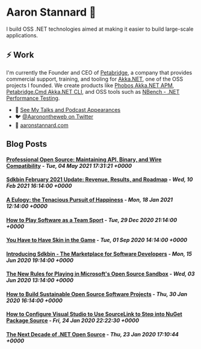 # Aaron Stannard 👋

I build OSS .NET technologies aimed at making it easier to build large-scale applications. 

## ⚡ Work
I'm currently the Founder and CEO of [Petabridge](https://petabridge.com/), a company that provides commercial support, training, and tooling for [Akka.NET](https://getakka.net/), one of the OSS projects I founded. We create products like [Phobos Akka.NET APM](https://phobos.petabridge.com/), [Petabridge.Cmd Akka.NET CLI](https://cmd.petabridge.com/), and OSS tools such as [NBench - .NET Performance Testing](https://nbench.io/).

* 🔭 [See My Talks and Podcast Appearances](https://aaronstannard.com/talks/)
* :bird: [@Aaronontheweb on Twitter](https://twitter.com/Aaronontheweb)
* :bookmark_tabs:	[aaronstannard.com](https://aaronstannard.com/)

## Blog Posts
<!--START_SECTION:feed-->
#### [Professional Open Source: Maintaining API, Binary, and Wire Compatibility](http:&#x2F;&#x2F;www.aaronstannard.com&#x2F;oss-compatibility-standards&#x2F;) - _Tue, 04 May 2021 17:31:21 +0000_
#### [Sdkbin February 2021 Update: Revenue, Results, and Roadmap](http:&#x2F;&#x2F;www.aaronstannard.com&#x2F;sdkbin-update-feb2021&#x2F;) - _Wed, 10 Feb 2021 16:14:00 +0000_
#### [A Eulogy: the Tenacious Pursuit of Happiness](http:&#x2F;&#x2F;www.aaronstannard.com&#x2F;eulogy-pursuit-happiness&#x2F;) - _Mon, 18 Jan 2021 12:14:00 +0000_
#### [How to Play Software as a Team Sport](http:&#x2F;&#x2F;www.aaronstannard.com&#x2F;software-team-sport&#x2F;) - _Tue, 29 Dec 2020 21:14:00 +0000_
#### [You Have to Have Skin in the Game](http:&#x2F;&#x2F;www.aaronstannard.com&#x2F;skin-in-the-game&#x2F;) - _Tue, 01 Sep 2020 14:14:00 +0000_
#### [Introducing Sdkbin - The Marketplace for Software Developers](http:&#x2F;&#x2F;www.aaronstannard.com&#x2F;sdkbin-marketplace&#x2F;) - _Mon, 15 Jun 2020 19:14:00 +0000_
#### [The New Rules for Playing in Microsoft&#39;s Open Source Sandbox](http:&#x2F;&#x2F;www.aaronstannard.com&#x2F;new-rules-dotnet-oss&#x2F;) - _Wed, 03 Jun 2020 13:14:00 +0000_
#### [How to Build Sustainable Open Source Software Projects](http:&#x2F;&#x2F;www.aaronstannard.com&#x2F;sustainable-open-source-software&#x2F;) - _Thu, 30 Jan 2020 16:14:00 +0000_
#### [How to Configure Visual Studio to Use SourceLink to Step into NuGet Package Source](http:&#x2F;&#x2F;www.aaronstannard.com&#x2F;visual-studio-sourcelink-setup&#x2F;) - _Fri, 24 Jan 2020 22:22:30 +0000_
#### [The Next Decade of .NET Open Source](http:&#x2F;&#x2F;www.aaronstannard.com&#x2F;next-decade-dotnet&#x2F;) - _Thu, 23 Jan 2020 17:10:44 +0000_
<!--END_SECTION:feed-->
